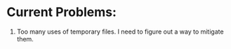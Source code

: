 # Current Problems: 

1. Too many uses of temporary files. I need to figure out a way to mitigate them.